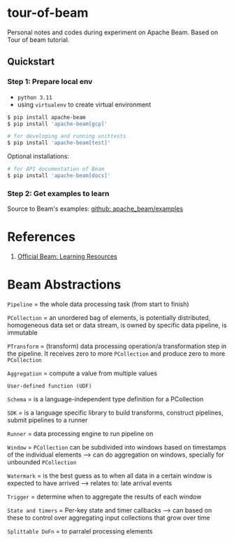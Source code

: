 # tour-of-beam
Personal notes and codes during experiment on Apache Beam. Based on Tour of beam tutorial.

## Quickstart

### Step 1: Prepare local env

- `python 3.11`
- using `virtualenv` to create virtual environment

```bash
$ pip install apache-beam
$ pip install 'apache-beam[gcp]'

# for developing and running unittests
$ pip install 'apache-beam[test]'
```

Optional installations:

```bash
# for API documentation of Beam
$ pip install 'apache-beam[docs]'
```

### Step 2: Get examples to learn

Source to Beam's examples: [github: apache_beam/examples](https://github.com/apache/beam/tree/master/sdks/python/apache_beam/examples)

# References

1. [Official Beam: Learning Resources](https://beam.apache.org/get-started/resources/learning-resources/)

# Beam Abstractions

`Pipeline` = the whole data processing task (from start to finish)

`PCollection` = an unordered bag of elements, is potentially distributed, homogeneous data set or data stream, is owned by specific data pipeline, is immutable

`PTransform` = (transform) data processing operation/a transformation step in the pipeline. It receives zero to more `PCollection` and produce zero to more `PCollection`

`Aggregation` = compute a value from multiple values

`User-defined function (UDF)`

`Schema` = is a language-independent type definition for a PCollection

`SDK` = is a language specific library to build transforms, construct pipelines, submit pipelines to a runner

`Runner` = data processing engine to run pipeline on

`Window` = `PCollection` can be subdivided into windows based on timestamps of the individual elements --> can do aggregation on windows, specially for unbounded `PCollection`

`Watermark` = is the best guess as to when all data in a certain window is expected to have arrived --> relates to: late arrival events

`Trigger` = determine when to aggregate the results of each window

`State and timers` = Per-key state and timer callbacks --> can based on these to control over aggregating input collections that grow over time

`Splittable DoFn` = to parralel processing elements